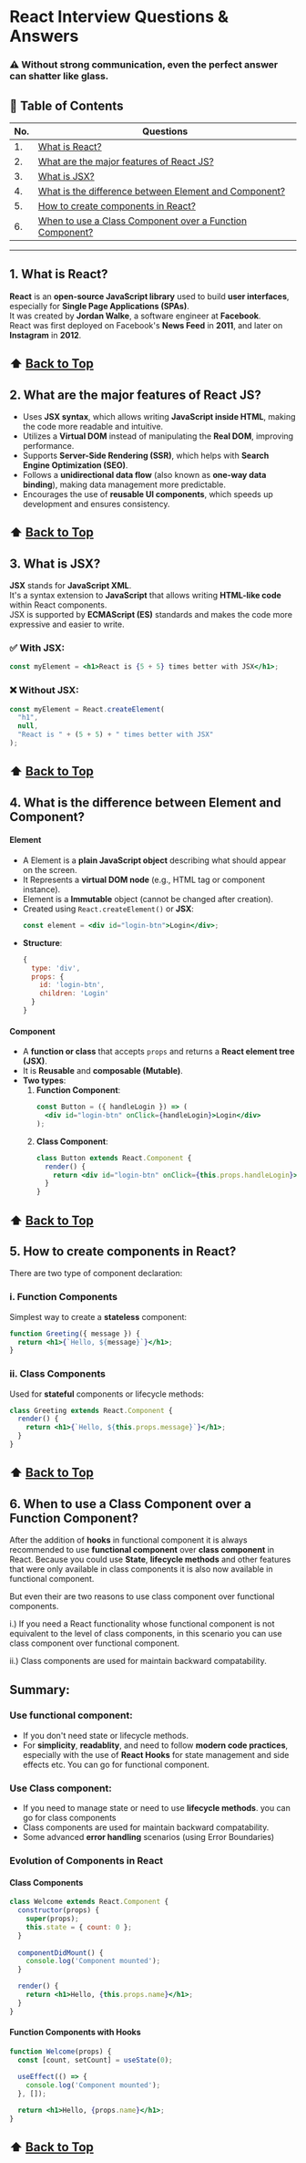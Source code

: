 # React Interview Questions & Answers

### ⚠️ Without strong communication, even the perfect answer can shatter like glass.

## 📑 Table of Contents

| No. | Questions |
|-----|-----------|
| 1. | [What is React?](#1-what-is-react) |
| 2. | [What are the major features of React JS?](#2-what-are-the-major-features-of-react-js) |
| 3. | [What is JSX?](#3-what-is-jsx) |
| 4. | [What is the difference between Element and Component?](#4-what-is-the-difference-between-element-and-component) |
| 5. | [How to create components in React?](#5-how-to-create-components-in-react) |
| 6. | [When to use a Class Component over a Function Component?](#6-when-to-use-a-class-component-over-a-function-component) |

---

## 1. What is React?

**React** is an **open-source JavaScript library** used to build **user interfaces**, especially for **Single Page Applications (SPAs)**.  
It was created by **Jordan Walke**, a software engineer at **Facebook**.  
React was first deployed on Facebook's **News Feed** in **2011**, and later on **Instagram** in **2012**.

⬆️ [Back to Top](#react-interview-questions--answers)
---

## 2. What are the major features of React JS?

- Uses **JSX syntax**, which allows writing **JavaScript inside HTML**, making the code more readable and intuitive.
- Utilizes a **Virtual DOM** instead of manipulating the **Real DOM**, improving performance.
- Supports **Server-Side Rendering (SSR)**, which helps with **Search Engine Optimization (SEO)**.
- Follows a **unidirectional data flow** (also known as **one-way data binding**), making data management more predictable.
- Encourages the use of **reusable UI components**, which speeds up development and ensures consistency.

⬆️ [Back to Top](#react-interview-questions--answers)
---

## 3. What is JSX?

**JSX** stands for **JavaScript XML**.  
It's a syntax extension to **JavaScript** that allows writing **HTML-like code** within React components.  
JSX is supported by **ECMAScript (ES)** standards and makes the code more expressive and easier to write.

### ✅ With JSX:
```jsx
const myElement = <h1>React is {5 + 5} times better with JSX</h1>;
```

### ❌ Without JSX:
```js
const myElement = React.createElement(
  "h1",
  null,
  "React is " + (5 + 5) + " times better with JSX"
);
```
⬆️ [Back to Top](#react-interview-questions--answers)
---

## 4. What is the difference between Element and Component?

#### **Element**  
- A Element is a **plain JavaScript object** describing what should appear on the screen.  
- It Represents a **virtual DOM node** (e.g., HTML tag or component instance).  
- Element is a **Immutable** object (cannot be changed after creation).  
- Created using `React.createElement()` or **JSX**:  
  ```jsx
  const element = <div id="login-btn">Login</div>;
  ```
- **Structure**:  
  ```js
  {
    type: 'div',
    props: { 
      id: 'login-btn',
      children: 'Login' 
    }
  }
  ```

#### **Component**  
- A **function or class** that accepts `props` and returns a **React element tree (JSX)**.  
- It is **Reusable** and **composable (Mutable)**.  
- **Two types**:  
  1. **Function Component**:  
     ```jsx
     const Button = ({ handleLogin }) => (
       <div id="login-btn" onClick={handleLogin}>Login</div>
     );
     ```  
  2. **Class Component**:  
     ```jsx
     class Button extends React.Component {
       render() {
         return <div id="login-btn" onClick={this.props.handleLogin}>Login</div>;
       }
     }
     ```  
⬆️ [Back to Top](#react-interview-questions--answers)
---

## 5. How to create components in React?

There are two type of component declaration: 
### **i. Function Components**  
Simplest way to create a **stateless** component:  
```jsx
function Greeting({ message }) {
  return <h1>{`Hello, ${message}`}</h1>;
}
```

### **ii. Class Components**  
Used for **stateful** components or lifecycle methods:  
```jsx
class Greeting extends React.Component {
  render() {
    return <h1>{`Hello, ${this.props.message}`}</h1>;
  }
}
```
⬆️ [Back to Top](#react-interview-questions--answers)
---

## 6. When to use a Class Component over a Function Component?
After the addition of **hooks** in functional component it is always recommended to use **functional component** over **class component** in React. Because you could use **State**, **lifecycle methods** and other features that were only available in class components it is also now available in functional component.

But even their are two reasons to use class component over functional components.

i.) If you need a React functionality whose functional component is not equivalent to the level of class components, in this scenario you can use class component over functional component.

ii.) Class components are used for maintain backward compatability. 
## Summary:

### Use functional component:
- If you don't need state or lifecycle methods.
- For **simplicity**, **readablity**, and need to follow **modern code practices**, especially with the use of **React Hooks** for state management and side effects etc. You can go for functional component.

### Use Class component:
- If you need to manage state or need to use **lifecycle methods**. you can go for class components
- Class components are used for maintain backward compatability. 
- Some advanced **error handling** scenarios (using Error Boundaries)

### Evolution of Components in React

#### Class Components
```jsx
class Welcome extends React.Component {
  constructor(props) {
    super(props);
    this.state = { count: 0 };
  }
  
  componentDidMount() {
    console.log('Component mounted');
  }

  render() {
    return <h1>Hello, {this.props.name}</h1>;
  }
}
```

#### Function Components with Hooks
```jsx
function Welcome(props) {
  const [count, setCount] = useState(0);
  
  useEffect(() => {
    console.log('Component mounted');
  }, []);

  return <h1>Hello, {props.name}</h1>;
}
```
⬆️ [Back to Top](#react-interview-questions--answers)
---
